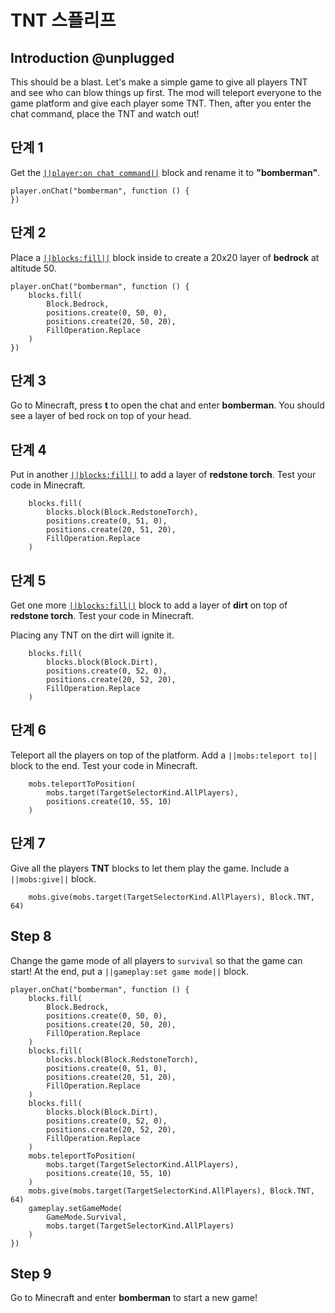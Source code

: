 # TNT 스플리프

## Introduction @unplugged

This should be a blast. Let's make a simple game to give all players TNT and see who can blow things up first. The mod will teleport everyone to the game platform and give each player some TNT. Then, after you enter the chat command, place the TNT and watch out!

## 단계 1

Get the [`||player:on chat command||`](/reference/player/on-chat-command) block and rename it to **"bomberman"**.

```blocks
player.onChat("bomberman", function () {
})
```

## 단계 2

Place a [`||blocks:fill||`](/reference/blocks/fill) block inside to create a 20x20 layer of **bedrock** at altitude 50.

```blocks
player.onChat("bomberman", function () {
    blocks.fill(
        Block.Bedrock,
        positions.create(0, 50, 0),
        positions.create(20, 50, 20),
        FillOperation.Replace
    )
})
```

## 단계 3

Go to Minecraft, press **t** to open the chat and enter **bomberman**. You should see a layer of bed rock on top of your head.

## 단계 4

Put in another [`||blocks:fill||`](/reference/blocks/fill) to add a layer of **redstone torch**. Test your code in Minecraft.

```blocks
    blocks.fill(
        blocks.block(Block.RedstoneTorch),
        positions.create(0, 51, 0),
        positions.create(20, 51, 20),
        FillOperation.Replace
    )
```

## 단계 5

Get one more [`||blocks:fill||`](/reference/blcoks/fill) block to add a layer of **dirt** on top of **redstone torch**. Test your code in Minecraft.

Placing any TNT on the dirt will ignite it.

```blocks
    blocks.fill(
        blocks.block(Block.Dirt),
        positions.create(0, 52, 0),
        positions.create(20, 52, 20),
        FillOperation.Replace
    )
```

## 단계 6

Teleport all the players on top of the platform. Add a `||mobs:teleport to||` block to the end. Test your code in Minecraft.

```blocks
    mobs.teleportToPosition(
        mobs.target(TargetSelectorKind.AllPlayers),
        positions.create(10, 55, 10)
    )
```

## 단계 7

Give all the players **TNT** blocks to let them play the game. Include a `||mobs:give||` block.

```blocks
    mobs.give(mobs.target(TargetSelectorKind.AllPlayers), Block.TNT, 64)
```

## Step 8

Change the game mode of all players to `survival` so that the game can start! At the end, put a `||gameplay:set game mode||` block.

```blocks
player.onChat("bomberman", function () {
    blocks.fill(
        Block.Bedrock,
        positions.create(0, 50, 0),
        positions.create(20, 50, 20),
        FillOperation.Replace
    )
    blocks.fill(
        blocks.block(Block.RedstoneTorch),
        positions.create(0, 51, 0),
        positions.create(20, 51, 20),
        FillOperation.Replace
    )
    blocks.fill(
        blocks.block(Block.Dirt),
        positions.create(0, 52, 0),
        positions.create(20, 52, 20),
        FillOperation.Replace
    )
    mobs.teleportToPosition(
        mobs.target(TargetSelectorKind.AllPlayers),
        positions.create(10, 55, 10)
    )
    mobs.give(mobs.target(TargetSelectorKind.AllPlayers), Block.TNT, 64)
    gameplay.setGameMode(
        GameMode.Survival,
        mobs.target(TargetSelectorKind.AllPlayers)
    )
})
```

## Step 9

Go to Minecraft and enter **bomberman** to start a new game!